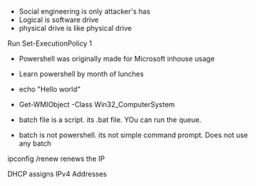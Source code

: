 - Social engineering is only attacker's has
- Logical is software drive
- physical drive is like physical drive

Run Set-ExecutionPolicy 1

- Powershell was originally made for Microsoft inhouse usage
- Learn powershell by month of lunches
- echo "Hello world"

- Get-WMIObject -Class Win32_ComputerSystem

- batch file is a script. its .bat file. YOu can run the queue.
- batch is not powershell. its not simple command prompt. Does not use any batch

ipconfig /renew renews the IP

DHCP assigns IPv4 Addresses

